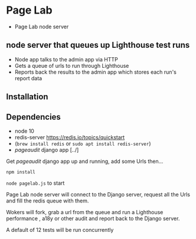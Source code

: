 # Page Lab

* Page Lab node server

## node server that queues up Lighthouse test runs

* Node app talks to the admin app via HTTP
* Gets a queue of urls to run through Lighthouse
* Reports back the results to the admin app which stores each run's report data

## Installation

## Dependencies

* node 10
* redis-server https://redis.io/topics/quickstart
* (`brew install redis` or `sudo apt install redis-server`)
* _pageaudit_ django app [../]

Get _pageaudit_ django app up and running, add some Urls then...

`npm install`

`node pagelab.js` to start

Page Lab node server will connect to the Django server, request all the Urls and fill the redis queue with them.

Wokers will fork, grab a url from the queue and run a Lighthouse performance , a18y or other audit and report back to the Django server.

A default of 12 tests will be run concurrently
